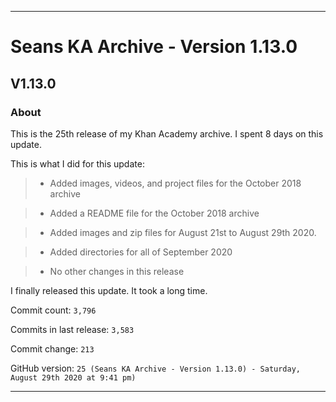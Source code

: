 
***

# Seans KA Archive - Version 1.13.0

## V1.13.0

### About

This is the 25th release of my Khan Academy archive. I spent 8 days on this update.

This is what I did for this update:

> * Added images, videos, and project files for the October 2018 archive

> * Added a README file for the October 2018 archive

> * Added images and zip files for August 21st to August 29th 2020.

> * Added directories for all of September 2020

> * No other changes in this release

I finally released this update. It took a long time.

Commit count: `3,796`

Commits in last release: `3,583`

Commit change: `213`

GitHub version: `25 (Seans KA Archive - Version 1.13.0) - Saturday, August 29th 2020 at 9:41 pm)`

***
